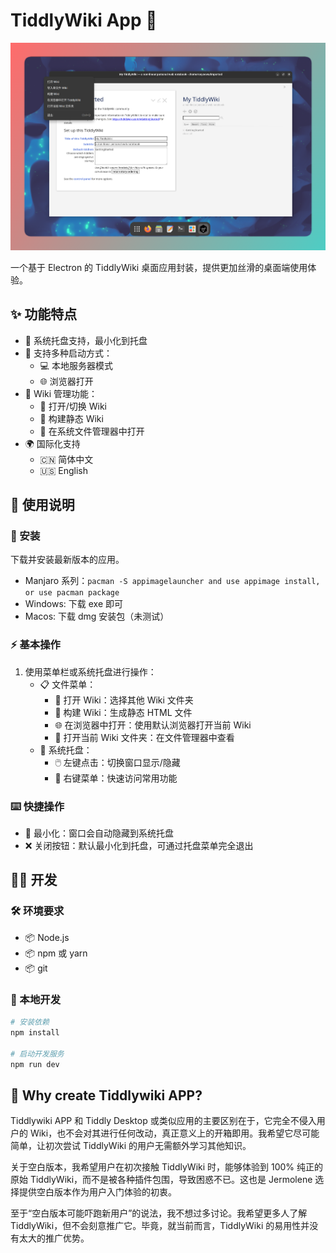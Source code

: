 # TiddlyWiki App 🌟

![img](./banner.png)

一个基于 Electron 的 TiddlyWiki 桌面应用封装，提供更加丝滑的桌面端使用体验。

## ✨ 功能特点

- 🔧 系统托盘支持，最小化到托盘
- 🚀 支持多种启动方式：
  - 💻 本地服务器模式
  - 🌐 浏览器打开
- 📝 Wiki 管理功能：
  - 📂 打开/切换 Wiki
  - 🔨 构建静态 Wiki
  - 📁 在系统文件管理器中打开
- 🌍 国际化支持
  - 🇨🇳 简体中文
  - 🇺🇸 English

## 📖 使用说明

### 🔰 安装

下载并安装最新版本的应用。

* Manjaro 系列：`pacman -S appimagelauncher and use appimage install, or use pacman package`
* Windows: 下载 exe 即可
* Macos: 下载 dmg 安装包（未测试）

### ⚡ 基本操作

1. 使用菜单栏或系统托盘进行操作：
   - 📋 文件菜单：
     - 📂 打开 Wiki：选择其他 Wiki 文件夹
     - 🔨 构建 Wiki：生成静态 HTML 文件
     - 🌐 在浏览器中打开：使用默认浏览器打开当前 Wiki
     - 📁 打开当前 Wiki 文件夹：在文件管理器中查看
   - 🔽 系统托盘：
     - 🖱️ 左键点击：切换窗口显示/隐藏
     - 📌 右键菜单：快速访问常用功能

### ⌨️ 快捷操作

- 🔽 最小化：窗口会自动隐藏到系统托盘
- ❌ 关闭按钮：默认最小化到托盘，可通过托盘菜单完全退出

## 👨‍💻 开发

### 🛠️ 环境要求

- 📦 Node.js
- 📦 npm 或 yarn
- 📦 git

### 🚀 本地开发

```bash
# 安装依赖
npm install

# 启动开发服务
npm run dev
```

## 🤔 Why create Tiddlywiki APP?

Tiddlywiki APP 和 Tiddly Desktop 或类似应用的主要区别在于，它完全不侵入用户的 Wiki，也不会对其进行任何改动，真正意义上的开箱即用。我希望它尽可能简单，让初次尝试 TiddlyWiki 的用户无需额外学习其他知识。

关于空白版本，我希望用户在初次接触 TiddlyWiki 时，能够体验到 100% 纯正的原始 TiddlyWiki，而不是被各种插件包围，导致困惑不已。这也是 Jermolene 选择提供空白版本作为用户入门体验的初衷。

至于“空白版本可能吓跑新用户”的说法，我不想过多讨论。我希望更多人了解 TiddlyWiki，但不会刻意推广它。毕竟，就当前而言，TiddlyWiki 的易用性并没有太大的推广优势。